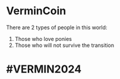# VerminCoin
There are 2 types of people in this world:

1) Those who love ponies
2) Those who will not survive the transition

# #VERMIN2024

